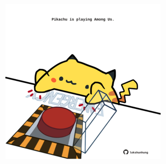 <!-- built at 19/12/2021, 15:02:12 UTC -->
<p align="center">
  <img width="500" height="500" src="./ReadmeImage.svg">
</p>
